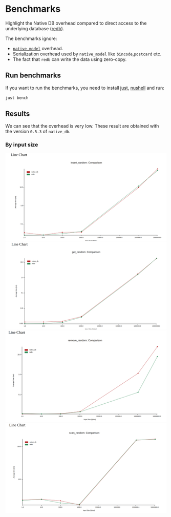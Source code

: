 # Benchmarks

Highlight the Native DB overhead compared to direct access to the underlying database ([redb](https://github.com/cberner/redb)).

The benchmarks ignore:
- [`native_model`](https://github.com/vincent-herlemont/native_model) overhead.
- Serialization overhead used by `native_model` like `bincode`,`postcard` etc.
- The fact that `redb` can write the data using zero-copy.

## Run benchmarks

If you want to run the benchmarks, you need to install [just](https://github.com/casey/just), [nushell](https://www.nushell.sh/) and run:
```bash
just bench
```

## Results

We can see that the overhead is very low. These result are obtained with the version `0.5.3` of `native_db`.

### By input size

![](./results/insert_random.png)
![](./results/get_random.png)
![](./results/remove_random.png)
![](./results/scan_random.png)